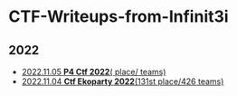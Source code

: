 # CTF-Writeups-from-Infinit3i

## 2022
* [2022.11.05 **P4 Ctf 2022**( place/ teams)](2022-01-29-insomnihack)
* [2022.11.04 **Ctf Ekoparty 2022**(131st place/426 teams)](2022-11-04-ekoparty)
